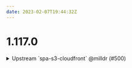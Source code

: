 ```yaml
---
date: 2023-02-07T19:44:32Z
---
```


# 1.117.0

<details>
  <summary>Upstream `spa-s3-cloudfront` @milldr (#500)</summary>

### what
- Added missing component from upstream `spa-s3-cloudfront`

### why
- We use this component to provision Cloudfront and related resources 

### references
- N/A


</details>